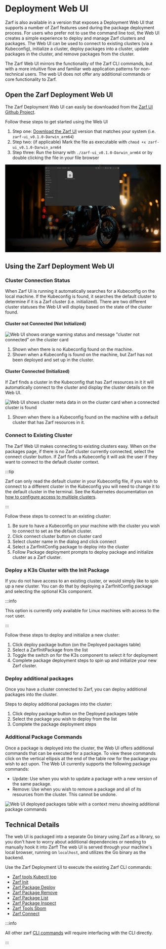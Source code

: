 # Deployment Web UI

Zarf is also available in a version that exposes a Deployment Web UI that supports a number of Zarf features used during the package deployment process. For users who prefer not to use the command line tool, the Web UI creates a simple experience to deploy and manage Zarf clusters and packages. The Web UI can be used to connect to existing clusters (via a Kubeconfig), initialize a cluster, deploy packages into a cluster, update packages in the cluster, and remove packages from the cluster.

The Zarf Web UI mirrors the functionality of the Zarf CLI commands, but with a more intuitive flow and familiar web application patterns for non-technical users. The web UI does not offer any additional commands or core functionality to Zarf.

## Open the Zarf Deployment Web UI

The Zarf Deployment Web UI can easily be downloaded from the [Zarf UI Github Project](https://github.com/defenseunicorns/zarf-ui/releases/latest).

Follow these steps to get started using the Web UI

1. Step one: [Download the Zarf UI](https://github.com/defenseunicorns/zarf-ui/releases/latest) version that matches your system (i.e. `zarf-ui_v0.1.0-Darwin_arm64`)
2. Step two: (if applicable) Mark the file as executable with `chmod +x zarf-ui_v0.1.0-Darwin_arm64`
3. Step three: Run the binary with `./zarf-ui_v0.1.0-Darwin_arm64` or by double clicking the file in your file browser

![GIF showing the Web UI launched from the CLI terminal](../.images/dashboard/Web%20UI%20-%20Launch.gif)

## Using the Zarf Deployment Web UI

### Cluster Connection Status

When Zarf UI is running it automatically searches for a Kubeconfig on the local machine. If the Kubeconfig is found, it searches the default cluster to determine if it is a Zarf cluster (i.e. initialized). There are two different cluster statuses the Web UI will display based on the state of the cluster found.

#### Cluster not Connected (Not Initialized)

![Web UI shows orange warning status and message "cluster not connected" on the cluster card](../.images/dashboard/Web%20UI%20-%20Cluster%20Not%20Connected.png)

1. Shown when there is no Kubeconfig found on the machine.
2. Shown when a Kubeconfig is found on the machine, but Zarf has not been deployed and set up in the cluster.

#### Cluster Connected (Initialized)

If Zarf finds a cluster in the Kubeconfig that has Zarf resources in it it will automatically connect to the cluster and display the cluster details on the Web UI.

![Web UI shows cluster meta data in on the cluster card when a connected cluster is found](../.images/dashboard/Web%20UI%20-%20Status%20Cluster%20connected.png)

1. Shown when there is a Kubeconfig found on the machine with a default cluster that has Zarf resources in it.


### Connect to Existing Cluster

The Zarf Web UI makes connecting to existing clusters easy. When on the packages page, if there is no Zarf cluster currently connected, select the connect cluster button. If Zarf finds a Kubeconfig it will ask the user if they want to connect to the default cluster context.

:::tip

Zarf can only read the default cluster in your Kubeconfig file, if you wish to connect to a different cluster in the Kubeconfig you will need to change it to the default cluster in the terminal. See the Kubernetes documentation on [how to configure access to multiple clusters](https://kubernetes.io/docs/tasks/access-application-cluster/configure-access-multiple-clusters/).

:::

Follow these steps to connect to an existing cluster:

1. Be sure to have a Kubeconfig on your machine with the cluster you wish to connect to set as the default cluster.
2. Click connect cluster button on cluster card
3. Select cluster name in the dialog and click connect
4. Select a ZarfInitConfig package to deploy into the cluster
5. Follow Package deployment prompts to deploy package and initialize cluster as a Zarf cluster.

### Deploy a K3s Cluster with the Init Package

If you do not have access to an existing cluster, or would simply like to spin up a new cluster. You can do that by deploying a ZarfInitConfig package and selecting the optional K3s component.

:::info

This option is currently only available for Linux machines with access to the `root` user.

:::

Follow these steps to deploy and initialize a new cluster:

1. Click deploy package button (on the Deployed packages table)
2. Select a ZarfInitPackage from the list
3. Toggle the switch on for the K3s component to select it for deployment
4. Complete package deployment steps to spin up and initialize your new Zarf cluster.

### Deploy additional packages

Once you have a cluster connected to Zarf, you can deploy additional packages into the cluster.

Steps to deploy additional packages into the cluster:

1. Click deploy package button on the Deployed packages table
2. Select the package you wish to deploy from the list
3. Complete the package deployment steps

### Additional Package Commands

Once a package is deployed into the cluster, the Web UI offers additional commands that can be executed for a package. To view these commands click on the vertical ellipsis at the end of the table row for the package you wish to act upon. The Web UI currently supports the following package commands:

- Update: Use when you wish to update a package with a new version of the same package.
- Remove: Use when you wish to remove a package and all of its resources from the cluster. This cannot be undone.

![Web UI deployed packages table with a context menu showing additional package commands](../.images/dashboard/Web%20UI%20-%20package%20commands.png)


## Technical Details

The web UI is packaged into a separate Go binary using Zarf as a library, so you don't have to worry about additional dependencies or needing to manually hook it into Zarf! The web UI is served through your machine's local browser, running on `localhost`, and utilizes the Go binary as the backend.

Use the Zarf Deployment UI to execute the existing Zarf CLI commands:
- [Zarf tools Kubectl top](../2-the-zarf-cli/100-cli-commands/zarf_tools_kubectl.md)
- [Zarf Init](../2-the-zarf-cli/100-cli-commands/zarf_init.md)
- [Zarf Package Deploy](../2-the-zarf-cli/100-cli-commands/zarf_package_deploy.md)
- [Zarf Package Remove](../2-the-zarf-cli/100-cli-commands/zarf_package_remove.md)
- [Zarf Package List](../2-the-zarf-cli/100-cli-commands/zarf_package_list.md)
- [Zarf Package Inspect](../2-the-zarf-cli/100-cli-commands/zarf_package_inspect.md)
- [Zarf Tools Sbom](../2-the-zarf-cli/100-cli-commands/zarf_tools_sbom.md)
- [Zarf Connect](../2-the-zarf-cli/100-cli-commands/zarf_connect.md)

:::info

All other zarf [CLI commands](../2-the-zarf-cli/index.md) will require interfacing with the CLI directly.

:::

